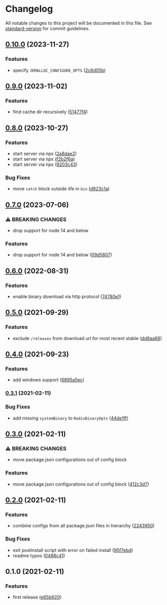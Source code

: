 # Changelog

All notable changes to this project will be documented in this file. See [standard-version](https://github.com/conventional-changelog/standard-version) for commit guidelines.

## [0.10.0](https://github.com/mhassan1/redis-memory-server/compare/v0.9.0...v0.10.0) (2023-11-27)


### Features

* specify `JEMALLOC_CONFIGURE_OPTS` ([2c6d05b](https://github.com/mhassan1/redis-memory-server/commit/2c6d05b05b8b094d762dcdcbef0451e0ebb6715f))

## [0.9.0](https://github.com/mhassan1/redis-memory-server/compare/v0.8.0...v0.9.0) (2023-11-02)


### Features

* find cache dir recursively ([51477f4](https://github.com/mhassan1/redis-memory-server/commit/51477f4ae1feb1b66ce069f5b330e5fd5d9dfde7))

## [0.8.0](https://github.com/mhassan1/redis-memory-server/compare/v0.7.0...v0.8.0) (2023-10-27)


### Features

* start server via npx ([2a8dae2](https://github.com/mhassan1/redis-memory-server/commit/2a8dae2399d17c94d1fdecc0b363cf89ad51ff87))
* start server via npx ([f2b2f6a](https://github.com/mhassan1/redis-memory-server/commit/f2b2f6a58c628933661b55d86927a9ccb7e9023a))
* start server via npx ([9203c43](https://github.com/mhassan1/redis-memory-server/commit/9203c432789f57eacdff0204d09d18c571688405))


### Bug Fixes

* move `catch` block outside iife in `bin` ([d923c1a](https://github.com/mhassan1/redis-memory-server/commit/d923c1aa2a8ff637120fcde70dea985947cbaa57))

## [0.7.0](https://github.com/mhassan1/redis-memory-server/compare/v0.6.0...v0.7.0) (2023-07-06)


### ⚠ BREAKING CHANGES

* drop support for node 14 and below

### Features

* drop support for node 14 and below ([09d5807](https://github.com/mhassan1/redis-memory-server/commit/09d5807b9cfb0d0f275d03989125aae1facd9f17))

## [0.6.0](https://github.com/mhassan1/redis-memory-server/compare/v0.5.0...v0.6.0) (2022-08-31)


### Features

* enable binary download via http protocol ([74780e1](https://github.com/mhassan1/redis-memory-server/commit/74780e158037fe8ffeac0079d849fe08f7339800))

## [0.5.0](https://github.com/mhassan1/redis-memory-server/compare/v0.4.0...v0.5.0) (2021-09-29)


### Features

* exclude `/releases` from download url for most recent stable ([dd8aa68](https://github.com/mhassan1/redis-memory-server/commit/dd8aa68f1627ccc29bc2785bbd9cb1e418b97912))

## [0.4.0](https://github.com/mhassan1/redis-memory-server/compare/v0.3.1...v0.4.0) (2021-09-23)


### Features

* add windows support ([6895a5ec](https://github.com/mhassan1/redis-memory-server/commit/6895a5ecda37c1ca2c1183541a221ef1cc1a8a0d))

### [0.3.1](https://github.com/mhassan1/redis-memory-server/compare/v0.3.0...v0.3.1) (2021-02-11)


### Bug Fixes

* add missing `systemBinary` to `RedisBinaryOpts` ([44de1ff](https://github.com/mhassan1/redis-memory-server/commit/44de1ff65420300c682c6b0f20c94d8d35c8d811))

## [0.3.0](https://github.com/mhassan1/redis-memory-server/compare/v0.2.0...v0.3.0) (2021-02-11)


### ⚠ BREAKING CHANGES

* move package.json configurations out of config block

### Features

* move package.json configurations out of config block ([412c3d7](https://github.com/mhassan1/redis-memory-server/commit/412c3d7c08afa26e22395926ac866566f7926073))

## [0.2.0](https://github.com/mhassan1/redis-memory-server/compare/v0.1.0...v0.2.0) (2021-02-11)


### Features

* combine configs from all package.json files in hierarchy ([2243950](https://github.com/mhassan1/redis-memory-server/commit/2243950aaa897f5cbb31fcd70f3741135bc7d772))


### Bug Fixes

* exit postinstall script with error on failed install ([95f7ebd](https://github.com/mhassan1/redis-memory-server/commit/95f7ebdab66fd4000cce79f88b5755abb23d3acf))
* readme typos ([0488c41](https://github.com/mhassan1/redis-memory-server/commit/0488c41c81ba79dd0049adc195304767fe07226d))

## 0.1.0 (2021-02-11)


### Features

* first release ([e65b920](https://github.com/mhassan1/redis-memory-server/commit/e65b92045020abdb3c9cdf6368c3f0e0972e2102))
